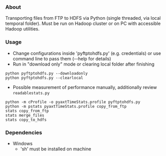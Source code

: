 ### About

Transporting files from FTP to HDFS via Python (single threaded, via local temporal folder). Must be run on Hadoop cluster or on PC with accessible Hadoop utilities.

### Usage

* Change configurations inside 'pyftptohdfs.py' (e.g. credentials) or use command line to pass them (--help for details)
* Run in "download only" mode or clearing local folder after finishing
```
python pyftptohdfs.py --downloadonly
python pyftptohdfs.py --clearlocal
```

* Possible measurement of performance manually, additionally review ```readablestats.py```
```
python -m cProfile -o pyaxtTimeStats.profile pyftptohdfs.py
python -m pstats pyaxtTimeStats.profile copy_from_ftp
stats copy_from_ftp
stats merge_files
stats copy_to_hdfs
```

### Dependencies

* Windows
    + 'sh' must be installed on machine
